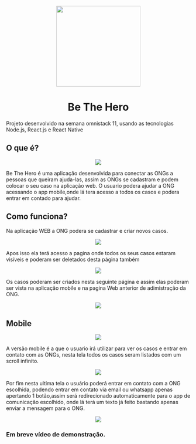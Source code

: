 <p align="center">
  <img width="230" height="220" src="https://lh3.googleusercontent.com/k3sGpbgkmMX6NKZuRQYLj8ZKKqP6JtffH0hB0luy_BtJ4ajKwo9wG1HGPN7lYm8tXhHkwU0QTZyF_hKWFVsUi4y7PJzsYtBaAYaHTR6mvWyJYUAiWqsdWHZEEE8645K_sBoDra85XH5nH1Z7CqO2t65tqQi8M3W0jrBhS6Hzx6ATLNDXsVBDoXPomhxwQXXpEBzl8USZ1K9vVch4E4xzQViqnJm0SVqPOQwkjfR7UqEdaD7iaBZKJ-5iTURlAr-LO2iMN83n5fDJCyrNctTh7axm6r3LlP7lAHnKCIG2GyYq1MCZbY6nVLH9a9cfwUd5lZl7nMqc8D64DO87s-YkKCeUum0X8Q0qkoyIOvlwZpMFkzki2NdyvgQbQoPm2NQMp9RP1_zguCYQGIdxytzPZNSX2Ww1rAv6rwI0gCDnjcS-_S70MvGvAR4gq66atlitSeTM3Kd-y0lXcfciDoNEcxTt-SmhtCeudSd79804eo7SJloDkoWKYbWoBQnJ9SolJ-x3XpVs4Y_M52oG_90sjb9TI8-lRrecsdLRtWen0CO1gidajWF6kCWtWIY3jf7t9Klp0VM-UMWd7NRdwBtuceHyD7wk--jckGGJhqXcGQyVpF0in1LcNu3PoygV8IL5N6FrZE2rFqBVxY1G2X3b1BcamwTIPQmr0n01Co2BzKe6Ar_lNBR7yqajOXbb=w639-h729-no">
</p>
<h1 align="center">Be The Hero</h1>
<p>Projeto desenvolvido na semana omnistack 11, usando as tecnologias Node.js, React.js e React Native</p>
<h2>O que é?</h2>
<p align="center">
  <img src="https://lh3.googleusercontent.com/lhvc2ATVmzjg1q8w9TKuJ7kT10pVBmb67Z8d2C6kuKos6CzhXjSSl8bzGkoHl25fEgqmAIYHcbLSIhu6Kngu3WZzBm1rFFxxOtRA-6dII5Qu5rfzcyWBCm8tiOpeXzpbDOSzhjCxxCuZrZ2PcW4k0QkENloK-TBt8WFrHGH_S5ybRJd3ykU9LexoiAJV_KblVwO96Ihzj2KogLWzl_Hb7XdQiKaE6iZP0kJkZFXqzWjuLWwZc2aDXAfyLmPR8lk9I0vh6RfIKyO98inLa05lO7JYHm1O-_PYHQQJsC7o0PEPi6QhjHgQMjaGZWuNTatNTmvUEH_gsaaLT1AdNm29o9-YUIi1ZXOVmDJGqp1QcrBzLX7OfI9XC9SV4KMHcNgO9Pw9TnXzME-zN4Tx3Br6s3zga58hzBEZMtnhGXPu7xU_PbdYQqWUIplBo5ulJL7t3_6YYRuqVRW9HJ4JwXJe_kujO7anWrB3bknND154ubnRHmmxyX3WwCIbYCUV-NQ9QpeNOwyPzitozNRBCzEWFK7Xn9zGjowS9ykZsv9JL9mdkn-vPOAZHhUeJAwRFsnbJ5aUdLtNocF_1Bir2OgqvE2OY2PFjvALDAlBOO1id1DN581__MEWYiyY3DWcFeKHlYz-sLfI2yhkFyML0VrcIlHWNAIrmHSBkS1B9QUTCDJDFkPAsT16LUjBBNhb=w1356-h697-no">
</p>
<p>Be The Hero é uma aplicação desenvolvida para conectar as ONGs a pessoas que queiram ajuda-las, assim as ONGs se cadastram e podem colocar o seu caso na aplicação web. O usuario podera ajudar a ONG acessando o app mobile,onde lá tera acesso a todos os casos e podera entrar em contado para ajudar.</p>
<h2>Como funciona?</h2>
<p>Na aplicação WEB a ONG podera se cadastrar e criar novos casos.</p>
<p align="center">
  <img src="https://lh3.googleusercontent.com/TymibktK5on4PkcMrD4EQytvCZJzi1QIeHCbrfe95v_MQJgEdxbh2sOcOI67elS6O2OZ58bhPZN4lA26qeKJspxgRIQQ4C91ncJIDxZfTNpXcxrVjSGcR8x5F1XXnsPGDZ_0zvol0Rz_jPTehxlQpNtl71mWpeXAZ64ilUwIRhMxhpF6yAxX_S_EpFF67m9Oaaj-w5OzFSCvQWcVr4BCaRM5NVn3Qm5kpZl5GDHArVfLbauHdbEdrS38oVrBEu6JYAoBfLURul1QGtymk3Njf-9vumRA9Uka0k9QCd3GF8UmJJI8ZjSthRLZFMrhk5bJ8c1WTaBrc_lexYRvxZNS5QNdtpnVt0yTkPpmhU83tZ5Rdnq7Rx-tivIOwYh3JM81jWbKh36Opv_ZF-_lbSkemHMv4-UwUjE3zDnLFR2BNilHB2u1raGOvCDh8ILAAM_Sm105Ke9JivnObkI_xyP_eA6c5J4mK14LEZVEQIoWVggJkcsk_UYDBMB7hBSgI0IJRJCGpltLWmbOIhwHRL6xi7RAKP3al1pPmQv-Jo-z69ZIBmYY0WIJN0FIlw8oaROZT-iAp5hvZkmNG3pScUxjvphzNDIxVo58Lcdz8SokZgdkFAEJuprdO3PkQSbjoJ5-d2i4NDNnyCPIXhPZidDUhftx9QyW8rwreie7O-vZLQG81Hb_5UOMsW2S-bRF=w1575-h815-no">
</p>
<p>Apos isso ela terá acesso a pagina onde todos os seus casos estaram visíveis e poderam ser deletados desta página também</p>
<p align="center">
  <img src="https://lh3.googleusercontent.com/X_7J_yOSDGtdbb_8CS23pZYOlU0OxC8-wC6CFJVISoXKyArb43If9mbSI8NVwlPVpPYtcDmS0I05rJoud2C9nDe8Zw_nRH6WNX8i_OPRrkg3x2wO4tK0bv8fhmprjlzkGHaEE2WkMBqxWj1pmuL-jSq5KSYn96cu5aSX6UNqjozb5VazKRcKMJEZwMcqNVO5qbRJSwEULU1WYxFL-mAwruJJnQyycLgbN7HMO7jYDM6ZQSkDLouh8eYZcXVRfO2EE_Pv_A56EqykeQwiva0bLeDFuHYx_uRgZv03UmfLveLVjM0NTU4q_KK4IRjemhHnoo2vLI2jTI9vcQNZ3IWdEGJyyHu4Qyu461TURAZLrrV0XEuPYPeAFzfZK7A29GmiIhVIUpu1WBBz3dFR9eSZhmX25xyivdkrWL3hZ7JIzlv8Y56t_L_ADpVhggWFNT5jTF99unVBudqosmqBcZs-GfLJ3p0lJD3sGn3TnvdmuH6_tdmZZhxXlS3OdToFTCMRvfRbdkXIhFnSGZrZQnn8upbQb1qa4cLjtfa5Qh8zC7ZE92Xw-4yxp9K26blFwS7uEvOlS7zdxdha50b7nZa4Yiq-KVQ9DQ2eK-Ibs7apLC-3mCCkwYOIGWB7RW2vT5zQI6H0v_afURzjLvQ_1KNnE_Wq6YlIbBprJtHom2RB0nnPAXpT_XUf-qAkGjmO=w1574-h819-no">
</p>
<p>Os casos poderam ser criados nesta seguinte página e assim elas poderam ser vista na aplicação mobile e na pagina Web anterior de adimistração da ONG.</p>
<p align="center">
  <img src="https://lh3.googleusercontent.com/cmWcL40GVSr7A9xFEhmwtDefbopM9Ky_0g_h6wvKaCwXieWoJFPNYULg3CMeqpzmakATVj_RNBd2sDFzTvfax2J7aqRfcboUjsYmy2zf2llo41LmfToCzt_fkX62Kjft8vbE-xyB-M0brOcrPiWv3n-WOXEOTmISSCfQWTT_Kcvy7ntjkT0moSvXm4k9yfS9cPRiqsK7CRHiFwRMG_JCFzTLXO9wLgzkJlEgZrMrCNZU4bPoAgpWuIhmGY6MuLauceJNmmwJFnVTTw1ilD0OJ23YmIvCyOeMVFE0unfitHRcnhsXZkFcY34nulf2UzqX1eRp8LCLm3YjIi94EFbdDhiuCIwcPeBqMJY_Xo0kRp7FvVCcCq3ldcjL12g0zzQ1QLiFgNbXy3wjHXhNppiuouBcP2AJUACEJ_EKuhSmOUVWVRKQEqnS3sqRnZju7JzMpAozvw5XR6XizTY8Bw5cNbSXyYkuwPlJCJbcwSxdJB3Hr6T2oASXKvW3TpDzegmB92a49XxWVrme8PVshycGAqrk3n0xx8_RoPTcswMtRqWtscIzXWK9KDVIumh9Sr4tbbNYVvSfclbqm-G568U5JE0xPSfGQwyFJ7hxXRI727X7eGbXY9TEtqKCiMJP_pqdAGxrA7_NOFtEId-T1tP8olaYgayJfUj0MMamLXFpRAyyUqoutjvNtN__dYrp=w1576-h819-no">
</p>
<h2>Mobile</h2>
<p align="center">
  <img src="https://lh3.googleusercontent.com/P_9bvYxVpAxOy0lKf_b5FYX5xkTHVZJnhuR-XonFtVmHyjmpiiLjs1gTfLxZ0WpR9zpEOfdjsbs6EeOlim1JVOlkSVF-34k9xfAYFwRfnZeLd3vUaP935ESYt8GhhuBJE9zrATE6Ll-Y0d2mNh29tXg3akn2CgrNRUYHFzt7r1Otl15fBlZvUw_yh0ejbTXnoY8wo9vdL2-bPvtvZGkS_WcjxxOAz6Rzldoxev3WLmEAvSPtOJBdDzSD5E073HB_pMFd7-Ds3tcxtXhIVm_KX7FXJGv6UBjePN-wj1jicLc4oCEqA0a-TGyikIM4Su2XOW4cvwAGls8ADlM775ld87OvSLQti4ydeN9ovPmEZeaKpGvEmUEL54Poqjez059h41pXy_ouQSAiK1Eu9VkOABI54topZgTUnU90LqvLJ2wIvcyOf8QVcQrd0c2TyZA7W8Cg-Vlcx3cJ4PzchPCVtTQVpJ-YsR7Qxj_oo_bBM4oJFpRhuc5JFFSEr_Y1VEVVwO0Bo-DVkFv6c2sfKxBhQxWAh2AE8Qrh7Niv8omzcc5hu9ShzM5jV_zwBgcYoG0VEfBxwsmFav8-KSAiaQVmg5bWBzwA5vhFZZju6SWnCkS-bKPlL0uqMV2ra7McR3FcK-QGQDBMr5pr22C_ZmPCSvSSX5MdBr7E83VwhORHqDzHxQjs5hB_RrcS9vaP=w388-h594-no">
</p>
<p>A versão mobile é a que o usuario irá utilizar para ver os casos e entrar em contato com as ONGs, nesta tela todos os casos seram listados com um scroll infinito.</p>
<p align="center">
  <img src="https://lh3.googleusercontent.com/nvPJC-pe4lfX0Kh2m5agpxYUGm40dX11yxFYyBYBRe_I0hpuXqFi_dH6kAdL41PTFvRrwxNp4bGDF_ZpRjgryqhZCNA_fcNf69qQa7ZY_30ku5kgTbi0oKP5k_mxqSAAHlVaXgsoAWMh0Ca2GZMw9ZcnEVrvPAkgmXGwx2D67NM24TL0Zuenj8iGne0is28m39tg65E5duLnMOK948lLTuucOyNQDXS9H00P7Rpx4cgMnB6q0-b9jB1Ie6BEWcDr8logdOaZMJ82hrGEskm6y3lipUChpzlO3lJQjVXwdVJsXa1--XJByEFGEJU1tHXM4ZCJDw6kMwpbxwU3aOpRPZXviVv6vrKqSeWZN0LgG-M4vTQSpJR8lIk2fmQORGkUIDm0VGKlfVUTST8fuvqW1ysAVdhegFlFdmKuIJXxyyXZ9iZTrCgSKMNzXDy7i3TSlc6AuYwX783uQ3wwBj9MZFDQn-wtWCk1_miDstGxeCi_SNLtVuJy3CbOONmD7VJrF1l21n2THuCu3VOxQ5tNcfE9bjkP1xhwE-vNnfoPzl6z6rAmIjtIgIim7BCQgOMRVjTsOkIHUIbxqNc1ZHSgcS4igWK19dEjnjq_rifxmP0KVzrfkpMOnn-FPHZhXB1zO1peZ6Km9k93T_Cg37NYX7OdH3KFppeDYloHt8YqGYu_hP6Fivj2o_mEZxEr=w387-h628-no">
</p>
<p>Por fim nesta ultima tela o usuário poderá entrar em contato com a ONG escolhida, podendo entrar em contato via email ou whatsapp apenas apertando 1 botão,assim será redirecionado automaticamente para o app de comunicação escolhido, onde lá terá um texto já feito bastando apenas enviar a mensagem para o ONG.</p>
<p align="center">
  <img src="https://lh3.googleusercontent.com/4UTkhxSNBZIOzH1RFHmF3G-WYfdL9oLjCoBZIwQiormMOSJXptDFTFGAEPxZyS1E6AUqW2uJ7WVL1OnqKEdCEnOqpuevbAn9ocS2JviWzfTyYYHHNGUX5MhQ-8-ulNOcqb0zCzbadTHOIkMG0OrUKG8wcWQpxffl0xrVKnF59DL4NUjCJ-l5be1VaSVRzW94Ev8ntS_F3yJhEf1sdiEa-S1zTLiyaPFkZYhTtdSXZ2phmJHqWblR0oidIzyXH4mw5to8XMwkfJVANer5hc2FMlordZGPgqWcv2KwbuZFpPwLjp4bWvu-azXTd-VQsn7Ex4ZRA6wIJlPRSdKtELFrZ75Wp70ULVFfQ3giWbAUZmBbEgKa1fywPnaaxDdjrHWbYE1dKJTXQ7KAiq1Ko5gzoadLDAkWh3mGaC4E_fEKHZyVv6bwdjGiYj8yQkdrkCPDhUwO5u9kihhAIoSNrop17dVchm0oud3p5EJbFm1CcJUz74b3psaJatdhTgCIjcgfFmO2oc0dHeR_bBcPK2Ds40r9oluqBoMXAG2qAVkZdMEbNqbvN6pb48YS_Gi08sYkiEaNNuxcStuwyssQBhEcORROm1O7bfkZU7c75Cz-U4QD4J9bF0wlrX1gvq_e-qi6rd9fCSDoyn0d-zxzfRhnrSSVPj4M_itvf3tuSMGcVovfb7eO0kEJKkUBTJRQ=w388-h633-no">
</p>

<h3>Em breve vídeo de demonstração.</h3>
